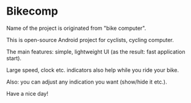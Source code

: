 # Bikecomp

Name of the project is originated from "bike computer".

This is open-source Android project for cyclists, cycling computer.

The main features: simple, lightweight UI (as the result: fast application start).

Large speed, clock etc. indicators also help while you ride your bike.

Also: you can adjust any indication you want (show/hide it etc.).


Have a nice day!

